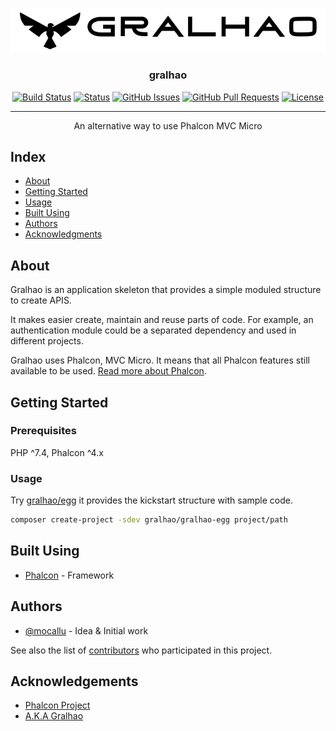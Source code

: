 <p align="center">
  <a href="https://github.com/gralhao/gralhao" rel="noopener">
    <img src="docs/assets/logo.svg" alt="Gralhao logo">
  </a>
</p>

<h3 align="center">gralhao</h3>

<div align="center">

[![Build Status](https://travis-ci.com/gralhao/gralhao.svg?branch=master)](https://travis-ci.com/gralhao/gralhao)
[![Status](https://img.shields.io/badge/status-active-success.svg)]()
[![GitHub Issues](https://img.shields.io/github/issues/gralhao/gralhao.svg)](https://github.com/gralhao/gralhao/issues)
[![GitHub Pull Requests](https://img.shields.io/github/issues-pr/gralhao/gralhao.svg)](https://github.com/gralhao/gralhao/pulls)
[![License](https://img.shields.io/badge/license-BSD-blue.svg)](/LICENSE)

</div>

---

<div align="center">
  <p>An alternative way to use Phalcon MVC Micro</p>
</div>

## Index

- [About](#about)
- [Getting Started](#getting_started)
- [Usage](#usage)
- [Built Using](#built_using)
- [Authors](#authors)
- [Acknowledgments](#acknowledgement)

## About <a name = "about"></a>

Gralhao is an application skeleton that provides a simple moduled structure to create APIS.

It makes easier create, maintain and reuse parts of code. For example, an authentication module could be a separated dependency and used in different projects.

Gralhao uses Phalcon, MVC Micro. It means that all Phalcon features still available to be used.
[Read more about Phalcon](https://phalcon.io).

## Getting Started <a name = "getting_started"></a>

### Prerequisites
PHP ^7.4, Phalcon ^4.x

### Usage <a name="usage"></a>
Try [gralhao/egg](https://github.com/gralhao/gralhao-egg) it provides the kickstart structure with sample code.

```bash
composer create-project -sdev gralhao/gralhao-egg project/path
```

## Built Using <a name = "built_using"></a>
- [Phalcon](https://phalcon.io/) - Framework

## Authors <a name = "authors"></a>
- [@mocallu](https://github.com/mocallu) - Idea & Initial work

See also the list of [contributors](https://github.com/gralhao/gralhao/contributors) who participated in this project.

## Acknowledgements <a name = "acknowledgement"></a>
- [Phalcon Project](https://phalcon.io)
- [A.K.A Gralhao](https://en.wikipedia.org/wiki/Red-throated_caracara)
